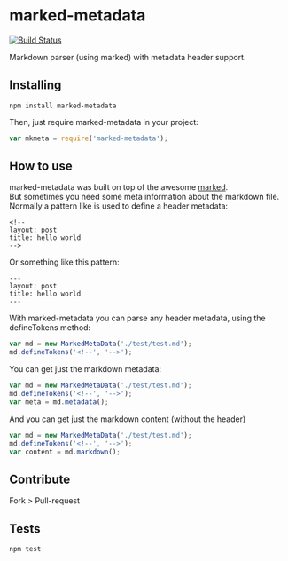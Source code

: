 marked-metadata
================
[![Build Status](https://travis-ci.org/jaydson/marked-metadata.svg?branch=master)](https://travis-ci.org/jaydson/marked-metadata)  

Markdown parser (using marked) with metadata header support.

## Installing
```shell
npm install marked-metadata
```

Then, just require marked-metadata in your project:  
```javascript
var mkmeta = require('marked-metadata');
```

## How to use
marked-metadata was built on top of the awesome [marked](https://github.com/chjj/marked).  
But sometimes you need some meta information about the markdown file.  
Normally a pattern like is used to define a header metadata:  
```text
<!--
layout: post
title: hello world
-->
```

Or something like this pattern:  
```text
---
layout: post
title: hello world
---
```

With marked-metadata you can parse any header metadata, using the defineTokens method:  
```javascript
var md = new MarkedMetaData('./test/test.md');
md.defineTokens('<!--', '-->');
```

You can get just the markdown metadata:  
```javascript
var md = new MarkedMetaData('./test/test.md');
md.defineTokens('<!--', '-->');
var meta = md.metadata();
```

And you can get just the markdown content (without the header)   
```javascript
var md = new MarkedMetaData('./test/test.md');
md.defineTokens('<!--', '-->');
var content = md.markdown();
```

## Contribute
Fork > Pull-request

## Tests
```shell
npm test
```